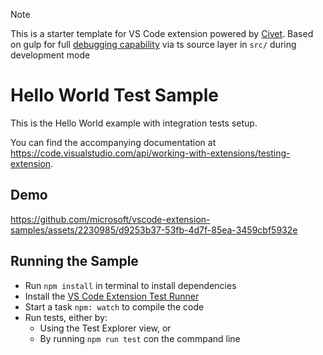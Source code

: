 > [!NOTE]
> This is a starter template for VS Code extension powered by [Civet](https://civet.dev/). Based on gulp for full [debugging capability](https://code.visualstudio.com/docs/editor/debugging) via ts source layer in `src/` during development mode

# Hello World Test Sample

This is the Hello World example with integration tests setup.

You can find the accompanying documentation at https://code.visualstudio.com/api/working-with-extensions/testing-extension.

## Demo

https://github.com/microsoft/vscode-extension-samples/assets/2230985/d9253b37-53fb-4d7f-85ea-3459cbf5932e

## Running the Sample

- Run `npm install` in terminal to install dependencies
- Install the [VS Code Extension Test Runner](https://marketplace.visualstudio.com/items?itemName=ms-vscode.extension-test-runner)
- Start a task `npm: watch` to compile the code
- Run tests, either by:
	- Using the Test Explorer view, or
	- By running `npm run test` con the commpand line
